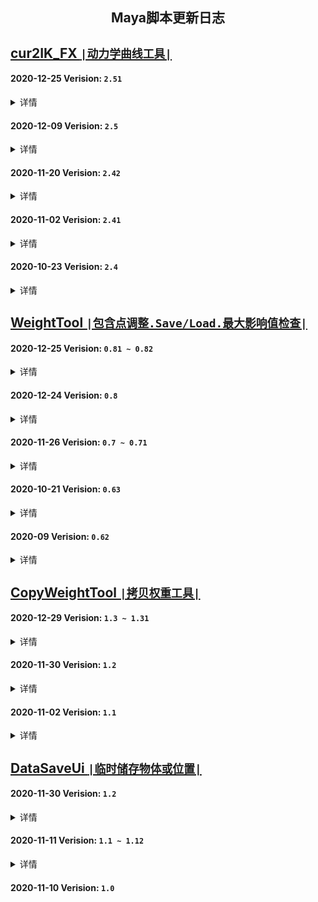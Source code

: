 <h2 align="center"> Maya脚本更新日志 </h2>

<h3 align="center">  </h3>
<p align="center">

## [cur2IK_FX `|动力学曲线工具|`](https://github.com/BlackC-Y/LearnCode/blob/LearnFlow/Maya_Script/cur2IK_FX.py)

#### 2020-12-25  Verision: `2.51`
<details>
<summary>详情</summary>
<pre>
1.修改ui部件名, 与脚本的新名字保持一致
2.用刷新替代延迟运行，避免出错
</pre>
</details>

#### 2020-12-09  Verision: `2.5`
<details>
<summary>详情</summary>
<pre>
1.添加新的流程, 从骨骼开始建立
2.所有流程增加蒙皮骨骼作为最终结果
3.隐藏不需要的物体和属性
4.改用驱动关键帧对动力学开关进行控制
  (若动力学开启, 在2019和更高版本中, 会因为cache playbacka功能会引起崩溃)
5.清理冗余代码, 提升效率
6.修改Ui部件名，确保Ui的唯一性
7.Fix: 选择控制器时对名字的错误拆分
8.Fix: 插件报错后，错误信息不消失
</pre>
</details>

#### 2020-11-20  Verision: `2.42`
<details>
<summary>详情</summary>
<pre>
1.Fix: 提取曲线时, 尝试居中对齐会报错
</pre>
</details>

#### 2020-11-02  Verision: `2.41`
<details>
<summary>详情</summary>
<pre>
1.精简多余代码
2.Fix: Maya2016的Ui支持问题
3.Fix: 生成后直接删除控制器, 不能再次运行的问题
</pre>
</details>

#### 2020-10-23  Verision: `2.4`
<details>
<summary>详情</summary>
<pre>
1.优化了窗口生成的方式, 又学了一招
2.UI微调
3.增加由骨骼控制曲线的选项
4.整合了创建流程. 但流程过长貌似不是好事, 模块化会更好一些??
5.选择控制器功能优化
6.根据新的创建选项，重写了整理函数
7.Fix: 在关掉动力学时创建曲线, 不生成shape的问题
</pre>
</details>


## [WeightTool `|包含点调整.Save/Load.最大影响值检查|`](https://github.com/BlackC-Y/LearnCode/blob/LearnFlow/Maya_Script/WeightTool.py)

#### 2020-12-25  Verision: `0.81 ~ 0.82`
<details>
<summary>详情</summary>
<pre>
1.使用Api Load权重时, 避免使用eval处理数据，改用字符串处理获取数据
2.修改Ui部件名, 确保Ui的唯一性
3.继续优化代码
4.Fix: 脚本功能不运行时, 选择骨骼列表会报错
5.Fix: 权重锤运行时报错
</pre>
</details>

#### 2020-12-24  Verision: `0.8`
<details>
<summary>详情</summary>
<pre>
1.增加 Api2.0 处理权重, 同时默认使用Api2.0
  --Api2.0 只能处理Mesh模型
2.添加右键菜单中的功能
3.运行效率优化, 代码优化
4.Fix: 在空白处右键, 不会弹出菜单的问题
5.Fix: Api获取蒙皮节点时, 会误判, 改为mel调用获取
</pre>
</details>

#### 2020-11-26  Verision: `0.7 ~ 0.71`
<details>
<summary>详情</summary>
<pre>
1.增加了api处理权重功能, 但默认使用Mel
2.使用并集、差集优化循环处理方式
3.修改文件选择窗口的实现方式
4.减小Save功能的权重精度, 控制在小数点后4位
5.使用重蒙皮时, 更新初始的绑定Pose
6.Fix: 刷新时选择中有transform, 不能获取权重的报错
7.Fix: 在空白处右键菜单获取物体为空, 导致的报错
8.Fix: Save点权重时因为缺少物体而报错
9.Fix: Load权重时因为有权重锁, 可能导致设置权重失败
  ▽
1.Fix: 晶格、曲线、曲面的权重调整功能修复
2.Fix: 使用api Load点权重时，权重完成了点还在循环判断，会报错
</pre>
</details>
    
#### 2020-10-21  Verision: `0.63`
<details>
<summary>详情</summary>
<pre>
1.骨骼列表实现层级或平铺, 0权重显示过滤
2.WeightCheckTool: Load性能优化
3.WeightCheckTool: Select逻辑修改
</pre>
</details>
    
#### 2020-09  Verision: `0.62`
<details>
<summary>详情</summary>
<pre>
1.骨骼列表刷新优化, 刷新权重注释, 不更改列表本身
</pre>
</details>
    
    
## [CopyWeightTool `|拷贝权重工具|`](https://github.com/BlackC-Y/LearnCode/blob/LearnFlow/Maya_Script/CopyWeightTool.py)

#### 2020-12-29  Verision: `1.3 ~ 1.31`
<details>
<summary>详情</summary>
<pre>
1. 增加向未蒙皮物体拷贝权重的功能
   --增加向多个未蒙皮物体拷贝权重的功能 (2020-12-31)
2. 优化流程, 优化代码
3. Fix: 源组件为物体时, 没有可删除的内容会报黄
2. Fix: 源组件没有蒙皮时报错
</pre>
</details>

#### 2020-11-30  Verision: `1.2`
<details>
<summary>详情</summary>
<pre>
1.更改数据读取方式, 不再使用Py的eval, 可能导致Maya发生循环错误
</pre>
</details>

#### 2020-11-02  Verision: `1.1`
<details>
<summary>详情</summary>
<pre>
1.在拷贝时保留权重锁
2.Fix: 一个不能运行的小问题
</pre>
</details>

## [DataSaveUi `|临时储存物体或位置|`](https://github.com/BlackC-Y/LearnCode/blob/LearnFlow/Maya_Script/DataSaveUi.py)

#### 2020-11-30  Verision: `1.2`
<details>
<summary>详情</summary>
<pre>
1.更改数据读取方式, 不再使用Py的eval, 可能导致Maya发生循环错误
2.Fix: 获取位置时, 选择为空没有及时停止运行
</pre>
</details>

#### 2020-11-11  Verision: `1.1 ~ 1.12`
<details>
<summary>详情</summary>
<pre>
1.增加所选物体中心位置的储存
2.Fix: Get时的判断逻辑
3.Fix: 临时物体没删除
  ▽
1.Fix: Get位置时会出现很大的偏移, 全部使用约束定位, 命令对空间的转换有问题
</pre>
</details>
    
#### 2020-11-10  Verision: `1.0`
